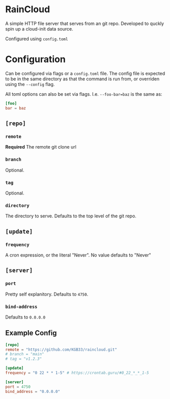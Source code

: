 # RainCloud 

A simple HTTP file server that serves from an git repo. 
Developed to quckly spin up a cloud-init data source.

Configured using `config.toml` 

# Configuration

Can be configured via flags or a `config.toml` file. 
The config file is expected to be in the same directory as 
that the command is run from, or overriden using the `--config` flag.

All toml options can also be set via flags. I.e. `--foo-bar=baz` 
is the same as: 

```toml
[foo]
bar = baz
```

## `[repo]`

### `remote`
**Required** 
The remote git clone url 
 
### `branch` 
Optional.

### `tag`
Optional.

### `directory`
The directory to serve. 
Defaults to the top level of the git repo.


## `[update]`

### `frequency`
A cron expression, or the literal "Never". 
No value defaults to "Never"

## `[server]`

### `port`
Pretty self explanitory. 
Defaults to `4750`. 

### `bind-address`
Defaults to `0.0.0.0`


## Example Config

```toml
[repo]
remote = "https://github.com/KGB33/raincloud.git"
# branch = "main"
# tag = "v1.2.3"

[update]
frequency = "0 22 * * 1-5" # https://crontab.guru/#0_22_*_*_1-5

[server]
port = 4750
bind_address = "0.0.0.0"
```
